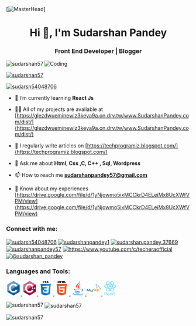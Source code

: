 [![MasterHead](https://www.pngfind.com/pngs/m/118-1181927_web-development-services-web-development-services-png-transparent.png)]
<h1 align="center">Hi 👋, I'm Sudarshan Pandey</h1>
<h3 align="center">Front End Developer | Blogger</h3>

<img align="right" alt="Coding" width="400" src="https://globaleducation.s3.ap-south-1.amazonaws.com/globaledu/gif/front-end-development.gif">

<p align="left"> <img src="https://komarev.com/ghpvc/?username=sudarshan57&label=Profile%20views&color=0e75b6&style=flat" alt="sudarshan57" /> </p>

<p align="left"> <a href="https://github.com/ryo-ma/github-profile-trophy"><img src="https://github-profile-trophy.vercel.app/?username=sudarshan57" alt="sudarshan57" /></a> </p>

<p align="left"> <a href="https://twitter.com/sudarsh54048706" target="blank"><img src="https://img.shields.io/twitter/follow/sudarsh54048706?logo=twitter&style=for-the-badge" alt="sudarsh54048706" /></a> </p>

- 🌱 I’m currently learning **React Js**

- 👨‍💻 All of my projects are available at [https://glezdwueminewlz3keya9a.on.drv.tw/www.SudarshanPandey.com/dist/](https://glezdwueminewlz3keya9a.on.drv.tw/www.SudarshanPandey.com/dist/)

- 📝 I regularly write articles on [https://techprogramiz.blogspot.com/](https://techprogramiz.blogspot.com/)

- 💬 Ask me about **Html, Css ,C, C++ , Sql, Wordpress**

- 📫 How to reach me **sudarshanpandey57@gmail.com**

- 📄 Know about my experiences [https://drive.google.com/file/d/1yNjowmo5ixMCCkrD4ELeiMx8UcXWfVPM/view](https://drive.google.com/file/d/1yNjowmo5ixMCCkrD4ELeiMx8UcXWfVPM/view)

<h3 align="left">Connect with me:</h3>
<p align="left">
<a href="https://twitter.com/sudarsh54048706" target="blank"><img align="center" src="https://raw.githubusercontent.com/rahuldkjain/github-profile-readme-generator/master/src/images/icons/Social/twitter.svg" alt="sudarsh54048706" height="30" width="40" /></a>
<a href="https://linkedin.com/in/sudarshanpandey1" target="blank"><img align="center" src="https://raw.githubusercontent.com/rahuldkjain/github-profile-readme-generator/master/src/images/icons/Social/linked-in-alt.svg" alt="sudarshanpandey1" height="30" width="40" /></a>
<a href="https://fb.com/sudarshan.pandey.37669" target="blank"><img align="center" src="https://raw.githubusercontent.com/rahuldkjain/github-profile-readme-generator/master/src/images/icons/Social/facebook.svg" alt="sudarshan.pandey.37669" height="30" width="40" /></a>
<a href="https://instagram.com/sudarshanpandey57" target="blank"><img align="center" src="https://raw.githubusercontent.com/rahuldkjain/github-profile-readme-generator/master/src/images/icons/Social/instagram.svg" alt="sudarshanpandey57" height="30" width="40" /></a>
<a href="https://www.youtube.com/c/https://www.youtube.com/c/techeraofficial" target="blank"><img align="center" src="https://raw.githubusercontent.com/rahuldkjain/github-profile-readme-generator/master/src/images/icons/Social/youtube.svg" alt="https://www.youtube.com/c/techeraofficial" height="30" width="40" /></a>
<a href="https://www.hackerrank.com/@sudarshan_pandey" target="blank"><img align="center" src="https://raw.githubusercontent.com/rahuldkjain/github-profile-readme-generator/master/src/images/icons/Social/hackerrank.svg" alt="@sudarshan_pandey" height="30" width="40" /></a>
</p>

<h3 align="left">Languages and Tools:</h3>
<p align="left"> <a href="https://www.cprogramming.com/" target="_blank" rel="noreferrer"> <img src="https://raw.githubusercontent.com/devicons/devicon/master/icons/c/c-original.svg" alt="c" width="40" height="40"/> </a> <a href="https://www.w3schools.com/cpp/" target="_blank" rel="noreferrer"> <img src="https://raw.githubusercontent.com/devicons/devicon/master/icons/cplusplus/cplusplus-original.svg" alt="cplusplus" width="40" height="40"/> </a> <a href="https://www.w3schools.com/css/" target="_blank" rel="noreferrer"> <img src="https://raw.githubusercontent.com/devicons/devicon/master/icons/css3/css3-original-wordmark.svg" alt="css3" width="40" height="40"/> </a> <a href="https://www.w3.org/html/" target="_blank" rel="noreferrer"> <img src="https://raw.githubusercontent.com/devicons/devicon/master/icons/html5/html5-original-wordmark.svg" alt="html5" width="40" height="40"/> </a> <a href="https://www.java.com" target="_blank" rel="noreferrer"> <img src="https://raw.githubusercontent.com/devicons/devicon/master/icons/java/java-original.svg" alt="java" width="40" height="40"/> </a> <a href="https://www.mysql.com/" target="_blank" rel="noreferrer"> <img src="https://raw.githubusercontent.com/devicons/devicon/master/icons/mysql/mysql-original-wordmark.svg" alt="mysql" width="40" height="40"/> </a> <a href="https://reactjs.org/" target="_blank" rel="noreferrer"> <img src="https://raw.githubusercontent.com/devicons/devicon/master/icons/react/react-original-wordmark.svg" alt="react" width="40" height="40"/> </a> </p>

<p><img align="left" src="https://github-readme-stats.vercel.app/api/top-langs?username=sudarshan57&show_icons=true&locale=en&layout=compact" alt="sudarshan57" /></p>

<p>&nbsp;<img align="center" src="https://github-readme-stats.vercel.app/api?username=sudarshan57&show_icons=true&locale=en" alt="sudarshan57" /></p>

<p><img align="center" src="https://github-readme-streak-stats.herokuapp.com/?user=sudarshan57&" alt="sudarshan57" /></p>
